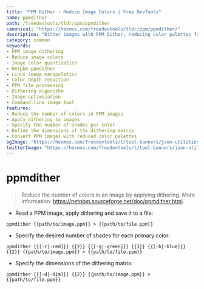 ```yaml
---
title: "PPM Dither - Reduce Image Colors | Free DevTools"
name: ppmdither
path: /freedevtools/tldr/ppm/ppmdither
canonical: "https://hexmos.com/freedevtools/tldr/ppm/ppmdither/"
description: "Dither images with PPM Dither, reducing color palettes for optimized file sizes. Free online tool, no registration required."
category: common
keywords:
- PPM image dithering
- Reduce image colors
- Image color quantization
- Netpbm ppmdither
- Linux image manipulation
- Color depth reduction
- PPM file processing
- Dithering algorithm
- Image optimization
- Command-line image tool
features:
- Reduce the number of colors in PPM images
- Apply dithering to images
- Specify the number of shades per color
- Define the dimensions of the dithering matrix
- Convert PPM images with reduced color palettes
ogImage: "https://hexmos.com/freedevtools/t/tool-banners/json-utilities-banner.png"
twitterImage: "https://hexmos.com/freedevtools/t/tool-banners/json-utilities-banner.png"
---
```


# ppmdither

> Reduce the number of colors in an image by applying dithering.
> More information: <https://netpbm.sourceforge.net/doc/ppmdither.html>.

- Read a PPM image, apply dithering and save it to a file:

`ppmdither {{path/to/image.ppm}} > {{path/to/file.ppm}}`

- Specify the desired number of shades for each primary color:

`ppmdither {{[-r|-red]}} {{2}} {{[-g|-green]}} {{3}} {{[-b|-blue]}} {{2}} {{path/to/image.ppm}} > {{path/to/file.ppm}}`

- Specify the dimensions of the dithering matrix:

`ppmdither {{[-d|-dim]}} {{2}} {{path/to/image.ppm}} > {{path/to/file.ppm}}`
